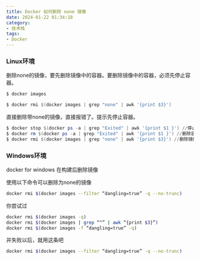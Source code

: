 ```yaml
---
title: Docker 如何删除 none 镜像
date: 2024-01-22 01:34:18
category: 
- 技术栈
tags: 
- Docker
---
```

### Linux环境
删除none的镜像，要先删除镜像中的容器。要删除镜像中的容器，必须先停止容器。

```powershell
$ docker images
```
```powershell
$ docker rmi $(docker images | grep "none" | awk '{print $3}')
```
直接删除带none的镜像，直接报错了。提示先停止容器。

```powershell
$ docker stop $(docker ps -a | grep "Exited" | awk '{print $1 }') //停止容器
$ docker rm $(docker ps -a | grep "Exited" | awk '{print $1 }') //删除容器
$ docker rmi $(docker images | grep "none" | awk '{print $3}') //删除镜像
```
### Windows环境
docker for windows 在构建后删除镜像

使用以下命令可以删除为none的镜像

```bash
docker rmi $(docker images --filter “dangling=true” -q --no-trunc) 
```
你尝试过

```bash
docker rmi $(docker images -q)
docker rmi $(docker images | grep “^” | awk “{print $3}”)
docker rmi $(docker images -f “dangling=true” -q)
```
并失败以后，就用这条吧 

```bash
docker rmi $(docker images --filter “dangling=true” -q --no-trunc)
```